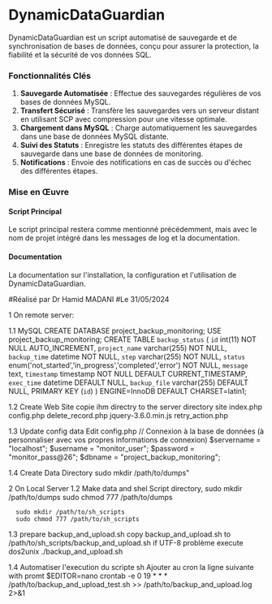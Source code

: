 # DynamicDataGuardian
DynamicDataGuardian est un script automatisé de sauvegarde et de synchronisation de bases de données, conçu pour assurer la protection, la fiabilité et la sécurité de vos données SQL.
<h3>Fonctionnalités Clés</h3>
<ol>
<li><strong>Sauvegarde Automatisée</strong> : Effectue des sauvegardes régulières de vos bases de données MySQL.</li>
<li><strong>Transfert Sécurisé</strong> : Transfère les sauvegardes vers un serveur distant en utilisant SCP avec compression pour une vitesse optimale.</li>
<li><strong>Chargement dans MySQL</strong> : Charge automatiquement les sauvegardes dans une base de données MySQL distante.</li>
<li><strong>Suivi des Statuts</strong> : Enregistre les statuts des différentes étapes de sauvegarde dans une base de données de monitoring.</li>
<li><strong>Notifications</strong> : Envoie des notifications en cas de succès ou d'échec des différentes étapes.</li></ol>
<h3>Mise en Œuvre</h3>
<h4>Script Principal</h4>
<p>Le script principal restera comme mentionné précédemment, mais avec le nom de projet intégré dans les messages de log et la documentation.</p>
<h4>Documentation</h4>
<p>
   La documentation sur l'installation, la configuration et l'utilisation de DynamicDataGuardian.
</p>


#Réalisé par Dr Hamid MADANI 
#Le 31/05/2024

1 On remote server:

 1.1 MySQL
      CREATE DATABASE project_backup_monitoring;
      USE project_backup_monitoring;
      CREATE TABLE `backup_status` (
        `id` int(11) NOT NULL AUTO_INCREMENT,
        `project_name` varchar(255) NOT NULL,
        `backup_time` datetime NOT NULL,
        `step` varchar(255) NOT NULL,
        `status` enum('not_started','in_progress','completed','error') NOT NULL,
        `message` text,
        `timestamp` timestamp NOT NULL DEFAULT CURRENT_TIMESTAMP,
        `exec_time` datetime DEFAULT NULL,
        `backup_file` varchar(255) DEFAULT NULL,
        PRIMARY KEY (`id`)
      ) ENGINE=InnoDB DEFAULT CHARSET=latin1;

1.2 Create Web Site 
    copie ihm directry to the server directory site
      index.php
      config.php
      delete_record.php
      jquery-3.6.0.min.js
      retry_action.php

1.3 Update config data 
    Edit config.php 
    // Connexion à la base de données (à personnaliser avec vos propres informations de connexion)
       $servername = "localhost";
       $username = "monitor_user";
       $password = "monitor_pass@26";
       $dbname = "project_backup_monitoring";

 1.4 Create Data Directory
      sudo mkdir /path/to/dumps"

2 On Local Server
 1.2 Make data and shel Script directory,
      sudo mkdir /path/to/dumps
      sudo chmod 777 /path/to/dumps

      sudo mkdir /path/to/sh_scripts
      sudo chmod 777 /path/to/sh_scripts

 1.3  prepare backup_and_upload.sh
       copy backup_and_upload.sh to /path/to/sh_scripts/backup_and_upload.sh
       if UTF-8 problème execute 
       dos2unix ./backup_and_upload.sh
       
1.4  Automatiser l'execution du scripte sh
     Ajouter au cron la ligne suivante  with promt 
      $EDITOR=nano crontab -e
      0 19 * * * /path/to/backup_and_upload_test.sh >> /path/to/backup_and_upload.log 2>&1

